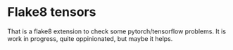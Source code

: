 # Flake8 tensors

That is a flake8 extension to check some pytorch/tensorflow problems.
It is work in progress, quite oppinionated, but maybe it helps.
